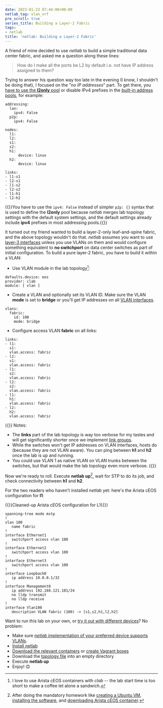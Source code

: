 ```yaml
---
date: 2023-01-23 07:44:00+00:00
netlab_tag: vlan_vrf
pre_scroll: true
series_title: Building a Layer-2 Fabric
tags:
- netlab
title: 'netlab: Building a Layer-2 Fabric'
---
```

A friend of mine decided to use _netlab_ to build a simple traditional data center fabric, and asked me a question along these lines:

> How do I make all the ports be L2 by default i.e. not have IP address assigned to them?

Trying to answer his question way too late in the evening (I know, I shouldn't be doing that), I focused on the "_no IP addresses_" part. To get there, you [have to use the **l2only** pool](https://netlab.tools/example/addressing-tutorial/#layer-2-only-links-using-l2only-address-pool) or disable IPv4 prefixes in the [built-in address pools](https://netlab.tools/example/addressing-tutorial/#using-built-in-address-pools), for example:
<!--more-->
```
addressing:
  lan:
    ipv4: False
  p2p:
    ipv4: False

nodes:
  l1:
  l2:
  s1:
  s2:
  h1:
      device: linux
  h2:
      device: linux

links:
- l1-s1
- l2-s1
- l1-s2
- l2-s2
- l1-h1
- l2-h2
```

{{<note info>}}You have to use the `ipv4: False` instead of simpler `p2p: {}` syntax that is used to define the **l2only** pool because _netlab_ merges lab topology settings with the default system settings, and the default settings already include **ipv4** prefixes in most addressing pools.{{</note>}}

It turned out my friend wanted to build a layer-2-only leaf-and-spine fabric, and the above topology wouldn't do that. _netlab_ assumes you want to use [layer-3 interfaces](/2022/09/interfaces-ports/) unless you use VLANs on them and would configure something equivalent to **no switchport** on data center switches as part of initial configuration. To build a pure layer-2 fabric, you have to build it within a VLAN:

* Use VLAN module in the lab topology[^AC]:

[^AC]: I love to use Arista cEOS containers with *clab* -- the lab start time is too short to make a coffee let alone a sandwich.

```
defaults.device: eos
provider: clab
module: [ vlan ]
```

* Create a VLAN and optionally set its VLAN ID. Make sure the VLAN **mode** is set to **bridge** or you'll get IP addresses on all [VLAN interfaces](/2022/09/vlan-interfaces/).

```
vlans:
  fabric:
    id: 100
    mode: bridge
```

* Configure access VLAN **fabric** on all links:

```
links:
- l1:
  s1:
  vlan.access: fabric
- l2:
  s1:
  vlan.access: fabric
- l1:
  s2:
  vlan.access: fabric
- l2:
  s2:
  vlan.access: fabric
- l1:
  h1:
  vlan.access: fabric
- l2:
  h2:
  vlan.access: fabric
```

{{<note>}}
Notes:

* The **links** part of the lab topology is way too verbose for my tastes and will get significantly shorter once we implement [link groups](https://github.com/ipspace/netlab/issues/707).
* While the switches won't get IP addresses on VLAN interfaces, hosts do (because they are not VLAN aware). You can ping between **h1** and **h2** once the lab is up and running.
* You could use VLAN 1 as native VLAN on VLAN trunks between the switches, but that would make the lab topology even more verbose.
{{</note>}}

Now we're ready to roll. Execute **netlab up**[^HW], wait for STP to do its job, and check connectivity between **h1** and **h2**.

[^HW]: After doing the mandatory homework like [creating a Ubuntu VM](https://netlab.tools/install/ubuntu-vm/), [installing the software](https://netlab.tools/labs/clab/), and [downloading Arista cEOS container](https://netlab.tools/labs/ceos/).

For the two readers who haven't installed *netlab* yet: here's the Arista cEOS configuration for **l1**:

{{<cc>}}Cleaned-up Arista cEOS configuration for L1{{</cc>}}
```
spanning-tree mode mstp
!
vlan 100
   name fabric
!
interface Ethernet1
   switchport access vlan 100
!
interface Ethernet2
   switchport access vlan 100
!
interface Ethernet3
   switchport access vlan 100
!
interface Loopback0
   ip address 10.0.0.1/32
!
interface Management0
   ip address 192.168.121.101/24
   no lldp transmit
   no lldp receive
!
interface Vlan100
   description VLAN fabric (100) -> [s1,s2,h1,l2,h2]
```

Want to run this lab on your own, or [try it out with different devices](https://github.com/ipspace/netlab-examples/tree/master/VLAN/l2-fabric)? No problem:

* Make sure [_netlab_ implementation of your preferred device supports VLANs](https://netlab.tools/module/vlan/#platform-support).
* [Install netlab](https://netlab.tools/install/)
* [Download the relevant containers](https://netlab.tools/labs/clab/) or [create Vagrant boxes](https://netlab.tools/labs/libvirt/)
* Download the [topology file](https://github.com/ipspace/netlab-examples/blob/master/VLAN/l2-fabric/topology.yml) into an empty directory
* Execute **netlab up**
* Enjoy! 😊